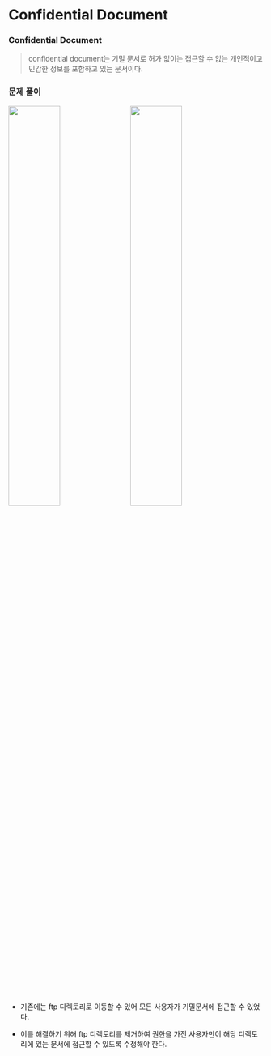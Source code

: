 # Confidential Document

### Confidential Document
> confidential document는 기밀 문서로 허가 없이는 접근할 수 없는 개인적이고 민감한 정보를 포함하고 있는 문서이다. 


### 문제 풀이
<img src="https://github.com/user-attachments/assets/4896588e-745d-4757-b712-ff89cda84ce9" width="45%" style="margin-right:10px;"/>
<img src="https://github.com/user-attachments/assets/28ff23da-695d-49f9-b957-0dc9f15abe13" width="45%"/>

- 기존에는 ftp 디렉토리로 이동할 수 있어 모든 사용자가 기밀문서에 접근할 수 있었다.

- 이를 해결하기 위해 ftp 디렉토리를 제거하여 권한을 가진 사용자만이 해당 디렉토리에 있는 문서에 접근할 수 있도록 수정해야 한다. 
